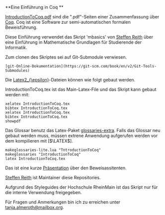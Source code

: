 **Eine Einführung in Coq **



[IntroductionToCoq.pdf](https://gitlab.cs.hs-rm.de/almeroth/softwarefoundations/blob/master/IntroductionToCoq.pdf) sind die ".pdf"-Seiten einer Zusammenfassung über [Coq](https://coq.inria.fr/).
Coq ist eine Software zur semi-automatischen formalen Beweisführung.

Diese Einführung verwendet das Skript 'mbasics' von [Steffen Reith](https://www.hs-rm.de/de/hochschule/personen/reith-steffen/) über eine Einführung in Mathematische Grundlagen für Studierende der Informatik.



Zum clonen des Skriptes sei auf Git-Submodule verwiesen.

    [git-Online-Dokumentation](https://git-scm.com/book/en/v2/Git-Tools-Submodules)
    

Die [Latex2_{\epsilon}](https://www.latex-project.org/)-Dateien können wie folgt gebaut werden. 

IntroductionToCoq.tex ist das Main-Latex-File und das Skript kann gebaut werden mit:

    xelatex IntroductionToCoq.tex
    bibtex IntroductionToCoq.tex
    xelatex IntroductionToCoq.tex
    bibtex IntroductionToCoq.tex
    showpdf

Das Glossar benutz das Latex-Paket [glossaries-extra](https://www.ctan.org/pkg/glossaries-extra). Falls das Glossar neu gebaut werden muss, müssen extrene Anwendung aufgerufen werden vor dem kompilieren mit [$\LATEX$].

    makeglossaries-lite.lua "TntroductionToCoq"
    makeglossaries "IntroductionToCoq"
    latex IntroductionToCoq.tex
    
 
    
    

Das ist eine kurze [Präsentation]( https://gitlab.cs.hs-rm.de/almeroth/coq_praesentation.git) über den Beweisassitenten.
    
    

[Steffen Reith](mailto:Steffen.Reith@hs-rm.de) ist Maintainer diese Repositories. 

    
Aufgrund des Styleguides der Hochschule RheinMain ist das Skript nur für die interne Verwendung freigegeben.

Für Fragen und Anmerkungen bin ich zu erreichen unter [tanja.almeroth@mailbox.org](mailto:tanja.almeroth@mailbox.org).

